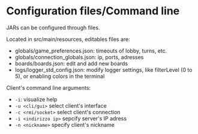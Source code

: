 # Configuration files/Command line

JARs can be configured through files.

Located in src/main/resources, editables files are:
  
* globals/game_preferences.json: timeouts of lobby, turns, etc.
* globals/connection_globals.json: ip, ports, adresses
* boards/boards.json: edit and add new boards
* logs/logger_std_config.json:  modify logger settings, like filterLevel (0 to 5), or enabling colors in the terminal

Client's command line arguments:

* `-i`: visualize help
* `-u <cli/gui>` select client's interface
* `-c <rmi/socket>` select client's connection
* `-i <indirizzo ip>` sepcify server's IP adress
* `-n <nickname>` specify client's nickname
